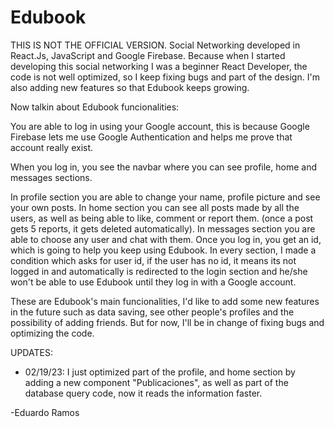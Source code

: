 # Edubook
THIS IS NOT THE OFFICIAL VERSION. Social Networking developed in React.Js, JavaScript and Google Firebase. Because when I started developing this social networking I was a beginner React Developer, the code is not well optimized, so I keep fixing bugs and part of the design. I'm also adding new features so that Edubook keeps growing.

Now talkin about Edubook funcionalities:

You are able to log in using your Google account, this is because Google Firebase lets me use Google Authentication and helps me prove that account really exist.

When you log in, you see the navbar where you can see profile, home and messages sections.

In profile section you are able to change your name, profile picture and see your own posts.
In home section you can see all posts made by all the users, as well as being able to like, comment or report them. (once a post gets 5 reports, it gets deleted automatically).
In messages section you are able to choose any user and chat with them.
Once you log in, you get an id, which is going to help you keep using Edubook. In every section, I made a condition which asks for user id, if the user has no id, it means its not logged in and automatically is redirected to the login section and he/she won't be able to use Edubook until they log in with a Google account.

These are Edubook's main funcionalities, I'd like to add some new features in the future such as data saving, see other people's profiles and the possibility of adding friends. But for now, I'll be in change of fixing bugs and optimizing the code.

UPDATES:
- 02/19/23: I just optimized part of the profile, and home section by adding a new component "Publicaciones", as well as part of the database query code, now it reads the information faster.

-Eduardo Ramos
